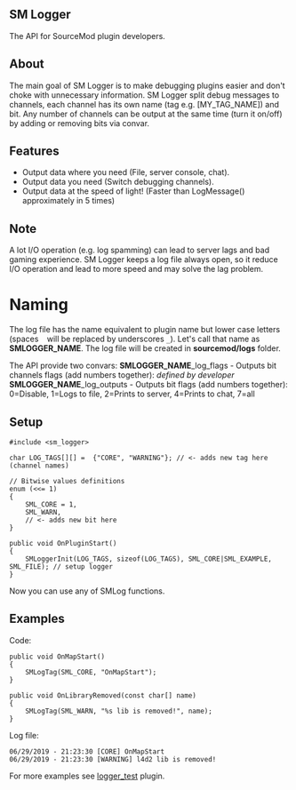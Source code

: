 ## SM Logger
The API for SourceMod plugin developers.

## About
The main goal of SM Logger is to make debugging plugins easier and don't choke with unnecessary information. SM Logger split debug messages to channels, each channel has its own name (tag e.g. [MY_TAG_NAME]) and bit. Any number of channels can be output at the same time (turn it on/off) by adding or removing bits via convar. 

## Features
 - Output data where you need (File, server console, chat).
 - Output data you need (Switch debugging channels).
 - Output data at the speed of light! (Faster than LogMessage() approximately in 5 times)

## Note
A lot I/O operation (e.g. log spamming) can lead to server lags and bad gaming experience. SM Logger keeps a log file always open, so it reduce I/O operation and lead to more speed and may solve the lag problem.

# Naming
The log file has the name equivalent to plugin name but lower case letters (spaces ` ` will be replaced by underscores `_`). Let's call that name as **SMLOGGER_NAME**. The log file will be created in **sourcemod/logs** folder. 

The API provide two convars:
**SMLOGGER_NAME**_log_flags - Outputs bit channels flags (add numbers together): *defined by developer*
**SMLOGGER_NAME**_log_outputs - Outputs bit flags (add numbers together): 0=Disable, 1=Logs to file, 2=Prints to server, 4=Prints to chat, 7=all

## Setup

    #include <sm_logger>
    
    char LOG_TAGS[][] =	 {"CORE", "WARNING"}; // <- adds new tag here (channel names)
    
    // Bitwise values definitions
    enum (<<= 1)
    {
    	SML_CORE = 1,
    	SML_WARN,
    	// <- adds new bit here
    }
    
    public void OnPluginStart()
    {
    	SMLoggerInit(LOG_TAGS, sizeof(LOG_TAGS), SML_CORE|SML_EXAMPLE, SML_FILE); // setup logger
    }

Now you can use any of SMLog functions.

## Examples
Code:

    public void OnMapStart()
    {
    	SMLogTag(SML_CORE, "OnMapStart");
    }
    
    public void OnLibraryRemoved(const char[] name)
    {
    	SMLogTag(SML_WARN, "%s lib is removed!", name);
    }
Log file:

    06/29/2019 - 21:23:30 [CORE] OnMapStart
    06/29/2019 - 21:23:30 [WARNING] l4d2 lib is removed!
For more examples see [logger_test](https://github.com/raziEiL/SM-Logger/blob/master/scripting/logger_test.sp "logger_test") plugin.
